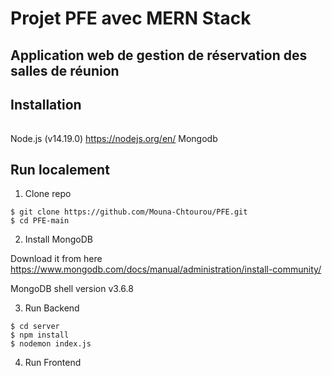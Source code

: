 # Projet PFE avec MERN Stack
## Application web de gestion de réservation des salles de réunion

## Installation 
######
Node.js (v14.19.0) https://nodejs.org/en/
Mongodb

## Run localement
1. Clone repo
```
$ git clone https://github.com/Mouna-Chtourou/PFE.git
$ cd PFE-main
```

2. Install MongoDB

Download it from here https://www.mongodb.com/docs/manual/administration/install-community/

MongoDB shell version v3.6.8

3. Run Backend
```
$ cd server
$ npm install
$ nodemon index.js
```

4. Run Frontend
